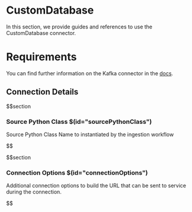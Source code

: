 # CustomDatabase

In this section, we provide guides and references to use the CustomDatabase connector.

# Requirements
<!-- to be updated -->
You can find further information on the Kafka connector in the [docs](https://docs.open-metadata.org/connectors/database/customdatabase).

## Connection Details

$$section
### Source Python Class $(id="sourcePythonClass")

Source Python Class Name to instantiated by the ingestion workflow
<!-- sourcePythonClass to be updated -->
$$

$$section
### Connection Options $(id="connectionOptions")

Additional connection options to build the URL that can be sent to service during the connection.
<!-- connectionOptions to be updated -->
$$
